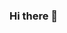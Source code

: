 ### Hi there 👋

<!--
**lolligoo/lolligoo** is a ✨ _special_ ✨ repository because its `README.md` (this file) appears on your GitHub profile.

Here are some ideas to get you started:
-->


